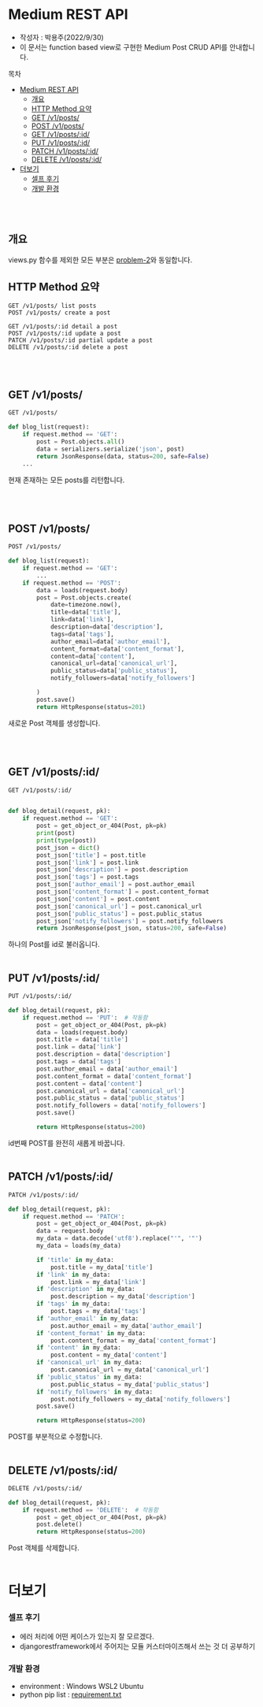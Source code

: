 # Medium REST API

- 작성자 : 박용주(2022/9/30)
- 이 문서는 function based view로 구현한 Medium Post CRUD API를 안내합니다. 
  

목차
- [Medium REST API](#medium-rest-api)
  - [개요](#개요)
  - [HTTP Method 요약](#http-method-요약)
  - [GET /v1/posts/](#get-v1posts)
  - [POST /v1/posts/](#post-v1posts)
  - [GET /v1/posts/:id/](#get-v1postsid)
  - [PUT /v1/posts/:id/](#put-v1postsid)
  - [PATCH /v1/posts/:id/](#patch-v1postsid)
  - [DELETE /v1/posts/:id/](#delete-v1postsid)
- [더보기](#더보기)
    - [셀프 후기](#셀프-후기)
    - [개발 환경](#개발-환경)

<br></br>

## 개요

views.py 함수를 제외한 모든 부분은 [problem-2](/problem-2)와 동일합니다. 


## HTTP Method 요약
```
GET /v1/posts/ list posts
POST /v1/posts/ create a post

GET /v1/posts/:id detail a post
POST /v1/posts/:id update a post
PATCH /v1/posts/:id partial update a post
DELETE /v1/posts/:id delete a post
```
<br></br>

## GET /v1/posts/
``` Bash
GET /v1/posts/
```
``` python
def blog_list(request):
    if request.method == 'GET': 
        post = Post.objects.all()
        data = serializers.serialize('json', post)
        return JsonResponse(data, status=200, safe=False)
    ...
```
현재 존재하는 모든 posts를 리턴합니다. 

<br></br>

## POST /v1/posts/
``` Bash
POST /v1/posts/
```
``` python
def blog_list(request):
    if request.method == 'GET': 
        ...
    if request.method == 'POST': 
        data = loads(request.body)
        post = Post.objects.create(
            date=timezone.now(),
            title=data['title'],  
            link=data['link'],
            description=data['description'],
            tags=data['tags'],
            author_email=data['author_email'],
            content_format=data['content_format'],
            content=data['content'],
            canonical_url=data['canonical_url'],
            public_status=data['public_status'],
            notify_followers=data['notify_followers']

        )
        post.save()
        return HttpResponse(status=201)
```
새로운 Post 객체를 생성합니다. 

<br></br>

## GET /v1/posts/:id/
``` Bash
GET /v1/posts/:id/
```
```python

def blog_detail(request, pk):
    if request.method == 'GET':
        post = get_object_or_404(Post, pk=pk)
        print(post)
        print(type(post))
        post_json = dict()
        post_json['title'] = post.title
        post_json['link'] = post.link
        post_json['description'] = post.description
        post_json['tags'] = post.tags
        post_json['author_email'] = post.author_email
        post_json['content_format'] = post.content_format
        post_json['content'] = post.content
        post_json['canonical_url'] = post.canonical_url
        post_json['public_status'] = post.public_status
        post_json['notify_followers'] = post.notify_followers
        return JsonResponse(post_json, status=200, safe=False)

```
하나의 Post를 id로 불러옵니다. 
<br></br>

## PUT /v1/posts/:id/
``` Bash
PUT /v1/posts/:id/
```
```python
def blog_detail(request, pk):
    if request.method == 'PUT':  # 작동함
        post = get_object_or_404(Post, pk=pk)
        data = loads(request.body)
        post.title = data['title']
        post.link = data['link']
        post.description = data['description']
        post.tags = data['tags']
        post.author_email = data['author_email']
        post.content_format = data['content_format']
        post.content = data['content']
        post.canonical_url = data['canonical_url']
        post.public_status = data['public_status']
        post.notify_followers = data['notify_followers']
        post.save()

        return HttpResponse(status=200)
```
id번째 POST를 완전히 새롭게 바꿉니다. 
<br></br>

## PATCH /v1/posts/:id/
``` Bash
PATCH /v1/posts/:id/
```
``` python
def blog_detail(request, pk):
    if request.method == 'PATCH':
        post = get_object_or_404(Post, pk=pk)
        data = request.body
        my_data = data.decode('utf8').replace("'", '"')
        my_data = loads(my_data)

        if 'title' in my_data:
            post.title = my_data['title']
        if 'link' in my_data:
            post.link = my_data['link']
        if 'description' in my_data:
            post.description = my_data['description']
        if 'tags' in my_data:
            post.tags = my_data['tags']
        if 'author_email' in my_data:
            post.author_email = my_data['author_email']
        if 'content_format' in my_data:
            post.content_format = my_data['content_format']
        if 'content' in my_data:
            post.content = my_data['content']
        if 'canonical_url' in my_data:
            post.canonical_url = my_data['canonical_url']
        if 'public_status' in my_data:
            post.public_status = my_data['public_status']
        if 'notify_followers' in my_data:
            post.notify_followers = my_data['notify_followers']
        post.save()

        return HttpResponse(status=200)
```
POST를 부분적으로 수정합니다. 
<br></br>

## DELETE /v1/posts/:id/
``` Bash
DELETE /v1/posts/:id/
```
```python
def blog_detail(request, pk):
    if request.method == 'DELETE':  # 작동함
        post = get_object_or_404(Post, pk=pk)
        post.delete()
        return HttpResponse(status=200)

```
Post 객체를 삭제합니다. 
<br></br>

# 더보기
### 셀프 후기
- 에러 처리에 어떤 케이스가 있는지 잘 모르겠다. 
- djangorestframework에서 주어지는 모듈 커스터마이즈해서 쓰는 것 더 공부하기

### 개발 환경
- environment : Windows WSL2 Ubuntu
- python pip list : [requirement.txt](/problem-1/requirements.txt)

